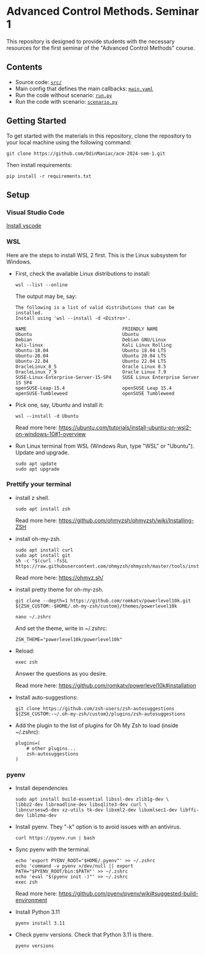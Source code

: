 # Advanced Control Methods. Seminar 1

This repository is designed to provide students with the necessary resources for the first seminar of the "Advanced Control Methods" course.


## Contents

- Source code: [`src/`](./src/)
- Main config that defines the main callbacks: [`main.yaml`](./main.yaml)
- Run the code without scenario: [`run.py`](run.py)
- Run the code with scenario: [`scenario.py`](scenario.py)


## Getting Started

To get started with the materials in this repository, clone the repository to your local machine using the following command:

```
git clone https://github.com/OdinManiac/acm-2024-sem-1.git
```

Then install requirements:

```
pip install -r requirements.txt
```


## Setup

### Visual Studio Code

[Install vscode](https://code.visualstudio.com/download)

### WSL 

Here are the steps to install WSL 2 first. This is the Linux subsystem for Windows.

- First, check the available Linux distributions to install:

    ```shell	
    wsl --list --online
    ```
    The output may be, say:

    ```
    The following is a list of valid distributions that can be installed.
    Install using 'wsl --install -d <Distro>'.

    NAME                                   FRIENDLY NAME
    Ubuntu                                 Ubuntu
    Debian                                 Debian GNU/Linux
    kali-linux                             Kali Linux Rolling
    Ubuntu-18.04                           Ubuntu 18.04 LTS
    Ubuntu-20.04                           Ubuntu 20.04 LTS
    Ubuntu-22.04                           Ubuntu 22.04 LTS
    OracleLinux_8_5                        Oracle Linux 8.5
    OracleLinux_7_9                        Oracle Linux 7.9
    SUSE-Linux-Enterprise-Server-15-SP4    SUSE Linux Enterprise Server 15 SP4
    openSUSE-Leap-15.4                     openSUSE Leap 15.4
    openSUSE-Tumbleweed                    openSUSE Tumbleweed
    ```

- Pick one, say, Ubuntu and install it:
    ```shell
    wsl --install -d Ubuntu
    ```
    Read more here: https://ubuntu.com/tutorials/install-ubuntu-on-wsl2-on-windows-10#1-overview

- Run Linux terminal from WSL (Windows Run, type "WSL" or "Ubuntu"). Update and upgrade.
    ```shell
	sudo apt update
	sudo apt upgrade
    ```

### Prettify your terminal

- install z shell.
    ```
	sudo apt install zsh
	```
    Read more here: https://github.com/ohmyzsh/ohmyzsh/wiki/Installing-ZSH

- install oh-my-zsh.
    ```
	sudo apt install curl
	sudo apt install git
	sh -c "$(curl -fsSL https://raw.githubusercontent.com/ohmyzsh/ohmyzsh/master/tools/install.sh)"
    ```
    Read more here: https://ohmyz.sh/	

- install pretty theme for oh-my-zsh.
    ```
	git clone --depth=1 https://github.com/romkatv/powerlevel10k.git ${ZSH_CUSTOM:-$HOME/.oh-my-zsh/custom}/themes/powerlevel10k
	
	nano ~/.zshrc
	```

    And set the theme, write in ~/.zshrc:
    ```
	ZSH_THEME="powerlevel10k/powerlevel10k"
	```
- Reload:
    ```
	exec zsh
	```
    Answer the questions as you desire.

    Read more here: https://github.com/romkatv/powerlevel10k#installation	

- Install auto-suggestions:
    ```
    git clone https://github.com/zsh-users/zsh-autosuggestions ${ZSH_CUSTOM:-~/.oh-my-zsh/custom}/plugins/zsh-autosuggestions
    ```
- Add the plugin to the list of plugins for Oh My Zsh to load (inside ~/.zshrc):
    ```
    plugins=( 
        # other plugins...
        zsh-autosuggestions
    )
    ```


### pyenv

- Install dependencies
    ```shell
	sudo apt install build-essential libssl-dev zlib1g-dev \
	libbz2-dev libreadline-dev libsqlite3-dev curl \
	libncursesw5-dev xz-utils tk-dev libxml2-dev libxmlsec1-dev libffi-dev liblzma-dev
    ```

- Install pyenv. They "-k" option is to avoid issues with an antivirus.
    ```shell
	curl https://pyenv.run | bash
	```
- Sync pyenv with the terminal.
    ```shell
	echo 'export PYENV_ROOT="$HOME/.pyenv"' >> ~/.zshrc
	echo 'command -v pyenv >/dev/null || export PATH="$PYENV_ROOT/bin:$PATH"' >> ~/.zshrc
	echo 'eval "$(pyenv init -)"' >> ~/.zshrc
	exec zsh
	```

    Read more here: https://github.com/pyenv/pyenv/wiki#suggested-build-environment

- Install Python 3.11
    ```
	pyenv install 3.11
	```

- Check pyenv versions. Check that Python 3.11 is there.
    ```
	pyenv versions
    ```
